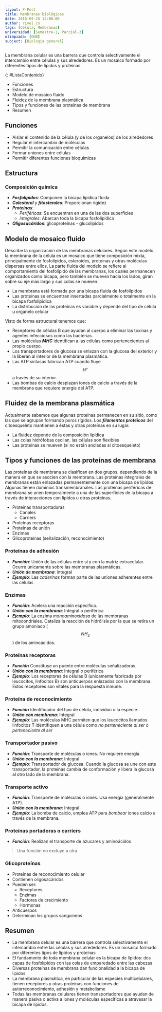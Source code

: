 ```yaml
---
layout: P-Post
title: Membranas biológicas
date: 2016-09-26 13:00:00
author: rivel_co
tags: [Célula, Membranas]
universidad: [Semestre-1, Parcial-3]
olimpiada: [ONB]
subject: [Biología general]
---
```


La membrana celular es una barrera que controla selectivamente el intercambio entre células y sus alrededores. Es un mosaico formado por diferentes tipos de lípidos y proteínas.

{: #ListaContenido}
- Funciones
- Estructura
- Modelo de mosaico fluido
- Fluidez de la membrana plasmática
- Tipos y funciones de las proteínas de membrana
- Resumen

## Funciones

- Aislar el contenido de la célula (y de los organelos) de los alrededores
- Regular el intercambio de moléculas
- Permitir la comunicación entre células
- Formar uniones entre células
- Permitir diferentes funciones bioquímicas

## Estructura

### Composición química

- ***Fosfolípidos***: Componen la bicapa lipídica fluida
- ***Colesterol*** y ***fitosteroles***: Proporcionan rigidez
- ***Proteínas***:
    + *Periféricas*: Se encuentran en una de las dos superficies
    + *Integrales*: Abarcan toda la bicapa fosfolipídica
- ***Oligosacáridos***: glicoproteínas - glucolípidos


## Modelo de mosaico fluido

Describe la organización de las membranas celulares. Según este modelo, la membrana de la célula es un mosaico que tiene composición mixta, principalmente de fosfolípidos, esteroides, proteínas y otras moléculas dispersas entre ellos. La parte fluida del modelo se refiere al comportamiento del fosfolípido de las membranas, los cuales permanecen organizados como bicapa, pero también se mueven hacia los lados, giran sobre su eje más largo y sus colas se mueven.

- La membrana está formada por una bicapa fluida de fosfolípidos
- Las proteínas se encuentran insertadas parcialmente o totalmente en la bicapa fosfolipídica
- La distribución de las proteínas es variable y depende del tipo de célula u organelo celular

Visto de forma estructural tenemos que:

- Receptores de células B que ayudan al cuerpo a eliminar las toxinas y agentes infecciosos como las bacterias.
- Las moléculas ***MHC*** identifican a las células como pertenecientes al propio cuerpo.
- Los transportadores de glucosa se enlazan con la glucosa del exterior y la liberan al interior de la membrana plasmática.
- Las ATP sintasas fabrican ATP cuando fluye $$H^+$$ a través de su interior.
- Las bombas de calcio desplazan iones de calcio a través de la membrana que requiere energía del ATP.

## Fluidez de la membrana plasmática

Actualmente sabemos que algunas proteínas permanecen en su sitio, como las que se agrupan formando poros rígidos. Los ***filamentos protéicos*** del citoesqueleto mantienen a éstas y otras proteínas en su lugar. 

- La fluidez depende de la composición lipídica
- Las colas hidrófobas oscilan, las células son flexibles
- Las proteínas se mueven (si no están ancladas al citoesqueleto)

## Tipos y funciones de las proteínas de membrana

Las proteínas de membrana se clasifican en dos grupos, dependiendo de la manera en que se asocien con la membrana. Las proteínas integrales de membranas están enlazadas permanentemente con una bicapa de lípidos. Algunas tienen dominios transmembranales. Las proteínas periféricas de membrana se unen temporalmente a una de las superficies de la bicapa a través de interacciones con lípidos u otras proteínas.

- Proteínas transportadoras
    + Canales
    + Carriers
- Proteínas receptoras
- Proteínas de unión
- Enzimas
- Glicoproteínas (señalización, reconocimiento)

### Proteínas de adhesión

- ***Función***: Unión de las células entre sí y con la matriz extracelular. Ocurre únicamente sobre las membranas plasmáticas.
- ***Unión de membrana***: Integral
- ***Ejemplo***: Las *caderinas* forman parte de las uniones adherentes entre las células

### Enzimas

- ***Función***: Acelera una reacción específica.
- ***Unión con la membrana***: Integral o periférica
- ***Ejemplo***: La enzima *monoamínoxidasa* de las membranas mitocondriales. Cataliza la reacción de hidrólisis por la que se retira un grupo amoniaco ($$NH_3$$) de los aminoácidos.

### Proteínas receptoras

- ***Función*** Constituye un puente entre moléculas señalizadoras.
- ***Unión con la membrana***: Integral o periférica
- ***Ejemplo***: Los receptores de células B (unicamente fabricada por leucocitos, linfocitos B) son anticuerpos enlazados con la membrana. Estos receptores son vitales para la respuesta inmune.

### Proteína de reconocimiento

- ***Función*** Identificador del tipo de célula, individuo o la especie.
- ***Unión con membrana***: Integral
- ***Ejemplo***: Las moléculas MHC permiten que los leucocitos llamados linfocitos T identifiquen a una célula como *no perteneciente al ser o perteneciente al ser*

### Transportador pasivo

- ***Función***: Transporte de moléculas o iones. No requiere energía.
- ***Unión con la membrana***: Integral
- ***Ejemplo***: Transportador de glucosa. Cuando la glucosa se une con este transportador, la proteínas cambia de conformación y libera la glucosa al otro lado de la membrana.

### Transporte activo

- ***Función***: Transporte de moléculas o iones. Usa energía (generalmente ATP).
- ***Unión con la membrana***: Integral
- ***Ejemplo***: La bomba de calcio, emplea ATP para *bombear* iones calcio a través de la membrana.


### Proteínas portadoras o carriers

- ***Función***: Realizan el transporte de azucares y aminoácidos

> Una función no excluye a otra

### Glicoproteínas

- Proteínas de reconocimiento celular
- Contienen oligosacáridos
- Pueden ser:
    + Receptores
    + Enzimas
    + Factores de crecimiento
    + Hormonas
- Anticuerpos
- Determinan los grupos sanguíneos

## Resumen

- La membrana celular es una barrera que controla selectivamente el intercambio entre las células y sus alrededores. Es un mosaico formado por diferentes tipos de lípidos y proteínas
- El fundamento de toda membrana celular es la bicapa de lípidos: dos capas de fosfolípidos con las colas de emparedado entre las cabezas
- Diversas proteínas de membrana dan funcionalidad a la bicapa de lípidos
- La membrana plasmática, en particular de las especies multicelulares, tienen receptores y otras proteínas con funciones de autorreconocimiento, adhesión y metabolismo
- Todas las membranas celulares tienen transportadores que ayudan de manera pasiva o activa a iones y moléculas específicas a atravesar la bicapa de lípidos.